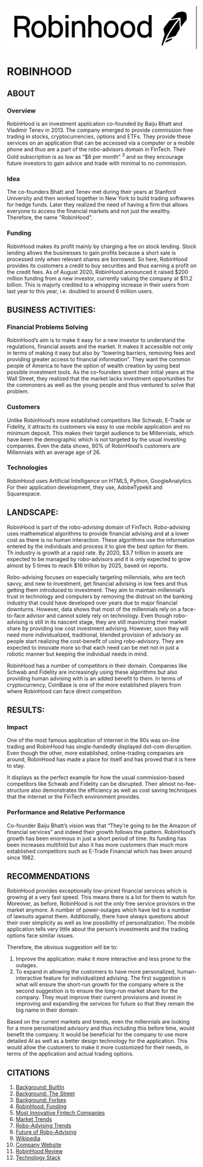 ![](https://github.com/devinaa1604/FinTech-Case-Study/blob/main/Screen%20Shot%202020-10-31%20at%204.14.14%20PM.png)
# ROBINHOOD

## ABOUT

### Overview
RobinHood is an investment application co-founded by Baiju Bhatt and Vladimir Tenev in 2013. The company emerged to provide commission free trading in stocks, cryptocurrencies, options and ETFs. They provide these services on an application that can be accessed via a computer or a mobile phone and thus are a part of the robo-advisors domain in FinTech. Their Gold subscription is as low as “$6 per month” <sup>3</sup> and so they encourage future investors to gain advice and trade with minimal to no commission. 

### Idea
The co-founders Bhatt and Tenev met during their years at Stanford University and then worked together in New York to build trading softwares for hedge funds. Later they realized the need of having a firm that allows everyone to access the financial markets and not just the wealthy. Therefore, the name "RobinHood". 

### Funding
RobinHood makes its profit mainly by charging a fee on stock lending. Stock lending allows the businesses to gain profits because a short sale is processed only when relevant shares are borrowed. So here, RobinHood provides its customers a credit to buy securities and thus earning a profit on the credit fees. As of August 2020, RobinHood announced it raised $200 million funding from a new investor, currently valuing the company at $11.2 billion. This is majorly credited to a whopping increase in their users from last year to this year, i.e. doubled to around 6 million users.  

## BUSINESS ACTIVITIES:

### Financial Problems Solving
RobinHood’s aim is to make it easy for a new investor to understand the regulations, financial assets and the market. It makes it accessible not only in terms of making it easy but also by “lowering barriers, removing fees and providing greater access to financial information”. They want the common people of America to have the option of wealth creation by using best possible investment tools. As the co-founders spent their initial years at the Wall Street, they realized that the market lacks investment opportunities for the commoners as well as the young people and thus ventured to solve that problem. 

### Customers
Unlike RobinHood’s more established competitors like Schwab, E-Trade or Fidelity, it attracts its customers via easy to use mobile application and no minimum deposit. This makes their target audience to be Millennials, which have been the demographic which is not targeted by the usual investing companies. Even the data shows, 80% of RobinHood’s customers are Millennials with an average age of 26. 

### Technologies
RobinHood uses Artificial Intelligence on HTML5, Python, GoogleAnalytics. For their application development, they use, AdobeTypekit and Squarespace. 

## LANDSCAPE:
RobinHood is part of the robo-advising domain of FinTech. Robo-advising uses mathematical algorithms to provide financial advising and at a lower cost as there is no human interaction. These algorithms use the information entered by the individuals and process it to give the best option for them. Th industry is growth at a rapid rate. By 2020, $3.7 trillion in assets are expected to be managed by robo-advisors and it is only expected to grow almost by 5 times to reach $16 trillion by 2025, based on reports.  

Robo-advising focuses on especially targeting millennials, who are tech savvy, and new to investment, get financial advising in low fees and thus getting them introduced to investment. They aim to maintain millennial’s trust in technology and computers by removing the distrust on the banking industry that could have developed over years due to major financial downturns. However, data shows that most of the millennials rely on a face-to-face advisor and cannot solely rely on technology. Even though robo-advising is still in its nascent stage, they are still maximizing their market share by providing low cost investment advising.  However, soon they will need more individualized, traditional, blended provision of advisory as people start realizing the cost-benefit of using robo-advisory. They are expected to innovate more so that each need can be met not in just a robotic manner but keeping the individual needs in mind. 

RobinHood has a number of competitors in their domain. Companies like Schwab and Fidelity are increasingly using these algorithms but also providing human advising with is an added benefit to them. In terms of cryptocurrency, CoinBase is one of the more established players from where RobinHood can face direct competition. 

## RESULTS:

### Impact
One of the most famous application of internet in the 90s was on-line trading and RobinHood has single-handedly displayed dot-com disruption. Even though the other, more established, online-trading companies are around, RobinHood has made a place for itself and has proved that it is here to stay. 

It displays as the perfect example for how the usual commission-based competitors like Schwab and Fidelity can be disrupted. Their almost no-fee-structure also demonstrates the efficiency as well as cost saving techniques that the internet or the FinTech environment provides. 

### Performance and Relative Performance
Co-founder Baiju Bhatt’s vision was that “They’re going to be the Amazon of financial services” and indeed their growth follows the pattern. RobinHood’s growth has been enormous in just a short period of time. Its funding has been increases multifold but also it has more customers than much more established competitors such as E-Trade Financial which has been around since 1982.

## RECOMMENDATIONS
RobinHood provides exceptionally low-priced financial services which is growing at a very fast speed. This means there is a lot for them to watch for. Moreover, as before, RobinHood is not the only free service provisors in the market anymore. A number of power-outages which have led to a number of lawsuits against them. Additionally, there have always questions about their over simplicity as well as low possibility of personalization. The mobile application tells very little about the person’s investments and the trading options face similar issues. 

Therefore, the obvious suggestion will be to:
1.	Improve the application: make it more interactive and less prone to the outages. 
2.	To expand in allowing the customers to have more personalized, human-interactive feature for individualized advising. 
The first suggestion is what will ensure the short-run growth for the company where is the second suggestion is to ensure the long-run market share for the company. They must improve their current provisions and invest in improving and expanding the services for future so that they remain the big name in their domain. 

Based on the current markets and trends, even the millennials are looking for a more personalized advisory and thus including this before time, would benefit the company. It would be beneficial for the company to use more detailed AI as well as a better design technology for the application. This would allow the customers to make it more customized for their needs, in terms of the application and actual trading options. 

## CITATIONS
1. [Background: BuiltIn](https://builtin.com/fintech/fintech-companies-startups-to-know)
2. [Background: The Street](https://www.thestreet.com/technology/fintech-companies-14891479)
3. [Background: Forbes](https://www.forbes.com/sites/jeffkauflin/2019/02/04/the-10-biggest-fintech-companies-in-america-2019/?sh=22ed6d9a32b9)
4. [RobinHood: Funding](https://fortune.com/2020/08/17/robinhood-ipo-speculation-funding-round-series-g-predictions/)
5. [Most Innovative Fintech Companies](https://www.forbes.com/fintech/2019/#4dd3c242b4c6)
6. [Market Trends](https://online.wharton.upenn.edu/uncategorized/5-fintech-trends-to-watch-in-2019/)
7. [Robo-Advising Trends](https://fintechnews.ch/roboadvisor_onlinewealth/robo-advisors-and-other-fintech-trends-for-2020/32862/)
8. [Future of Robo-Advising](https://www.forbes.com/sites/chancebarnett/2015/09/01/fintech-trends-wealth-management-and-the-rise-of-robo-advisors/?sh=681c05d6b0d3)
9. [Wikipedia](https://en.wikipedia.org/wiki/Robinhood_(company))
10. [Company Website](https://robinhood.com/us/en/about/)
11. [RobinHood Review](https://www.investopedia.com/robinhood-review-4587919)
12. [Technology Stack](https://stack.g2.com/company/Robinhood?utm_campaign=Robinhood&utm_medium=techstack&utm_so)
